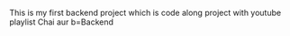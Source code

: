 This is my first backend project which is code along project with youtube playlist Chai aur b=Backend
